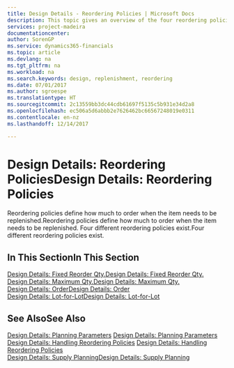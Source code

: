 ```yaml
---
title: Design Details - Reordering Policies | Microsoft Docs
description: This topic gives an overview of the four reordering policies that are available for replenishment.
services: project-madeira
documentationcenter: 
author: SorenGP
ms.service: dynamics365-financials
ms.topic: article
ms.devlang: na
ms.tgt_pltfrm: na
ms.workload: na
ms.search.keywords: design, replenishment, reordering
ms.date: 07/01/2017
ms.author: sgroespe
ms.translationtype: HT
ms.sourcegitcommit: 2c13559bb3dc44cdb61697f5135c5b931e34d2a8
ms.openlocfilehash: ec506a5d6abbb2e7626462bc66567248019e0311
ms.contentlocale: en-nz
ms.lasthandoff: 12/14/2017

---
```

# <a name="design-details-reordering-policies"></a><span data-ttu-id="f68d0-103">Design Details: Reordering Policies</span><span class="sxs-lookup"><span data-stu-id="f68d0-103">Design Details: Reordering Policies</span></span>
<span data-ttu-id="f68d0-104">Reordering policies define how much to order when the item needs to be replenished.</span><span class="sxs-lookup"><span data-stu-id="f68d0-104">Reordering policies define how much to order when the item needs to be replenished.</span></span> <span data-ttu-id="f68d0-105">Four different reordering policies exist.</span><span class="sxs-lookup"><span data-stu-id="f68d0-105">Four different reordering policies exist.</span></span>  

## <a name="in-this-section"></a><span data-ttu-id="f68d0-106">In This Section</span><span class="sxs-lookup"><span data-stu-id="f68d0-106">In This Section</span></span>  
[<span data-ttu-id="f68d0-107">Design Details: Fixed Reorder Qty.</span><span class="sxs-lookup"><span data-stu-id="f68d0-107">Design Details: Fixed Reorder Qty.</span></span>](design-details-fixed-reorder-qty.md)  
[<span data-ttu-id="f68d0-108">Design Details: Maximum Qty.</span><span class="sxs-lookup"><span data-stu-id="f68d0-108">Design Details: Maximum Qty.</span></span>](design-details-maximum-qty.md)  
[<span data-ttu-id="f68d0-109">Design Details: Order</span><span class="sxs-lookup"><span data-stu-id="f68d0-109">Design Details: Order</span></span>](design-details-order.md)  
[<span data-ttu-id="f68d0-110">Design Details: Lot-for-Lot</span><span class="sxs-lookup"><span data-stu-id="f68d0-110">Design Details: Lot-for-Lot</span></span>](design-details-lot-for-lot.md)  

## <a name="see-also"></a><span data-ttu-id="f68d0-111">See Also</span><span class="sxs-lookup"><span data-stu-id="f68d0-111">See Also</span></span>  
<span data-ttu-id="f68d0-112">[Design Details: Planning Parameters](design-details-planning-parameters.md) </span><span class="sxs-lookup"><span data-stu-id="f68d0-112">[Design Details: Planning Parameters](design-details-planning-parameters.md) </span></span>  
<span data-ttu-id="f68d0-113">[Design Details: Handling Reordering Policies](design-details-handling-reordering-policies.md) </span><span class="sxs-lookup"><span data-stu-id="f68d0-113">[Design Details: Handling Reordering Policies](design-details-handling-reordering-policies.md) </span></span>  
[<span data-ttu-id="f68d0-114">Design Details: Supply Planning</span><span class="sxs-lookup"><span data-stu-id="f68d0-114">Design Details: Supply Planning</span></span>](design-details-supply-planning.md)

